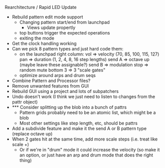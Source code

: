 Rearchitecture / Rapid LED Update
- Rebuild pattern edit mode support
  - Changing pattern start/end from launchpad
    - Views update propertly
  - top buttons trigger the expected operations
  - exiting the mode
- Get the clock handling working
- Can we pick 8 pattern types and just hard code them:
  - on the launchpad right column:
    vol => velocity (70, 85, 100, 115, 127)
    pan => duration (1, 2, 4, 8, 16 step lengths)
    send A => octave up (maybe leave these assignable?)
    send B => modulation
    stop => random mute
    bottom 3 => 3 "scale gates"
  - optimize around arps and drum seqs
- Combine Pattern and Processor files?
- Remove unwanted features from GUI
- Rebuild GUI using a project and lots of subpatchers
- Undo doesn't work (I think we just need to listen to changes from the pattr object)
- *** Consider splitting up the blob into a bunch of pattrs
  - Pattern grids probably need to be an atomic list, which might be a blob
  - Most other settings like step length, etc, should be pattrs
- Add a subdivide feature and make it the send A or B pattern type (replace octave up)
- When 2 gates hit at the same time, add more scale steps (i.e. treat like scale +)
  - Or if we're in "drum" mode it could increase the velocity (so make it an option, or just have an arp and drum mode that does the right thing)